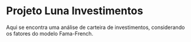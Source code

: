 # Projeto Luna Investimentos

Aqui se encontra uma análise de carteira de investimentos, considerando os fatores do modelo Fama-French.